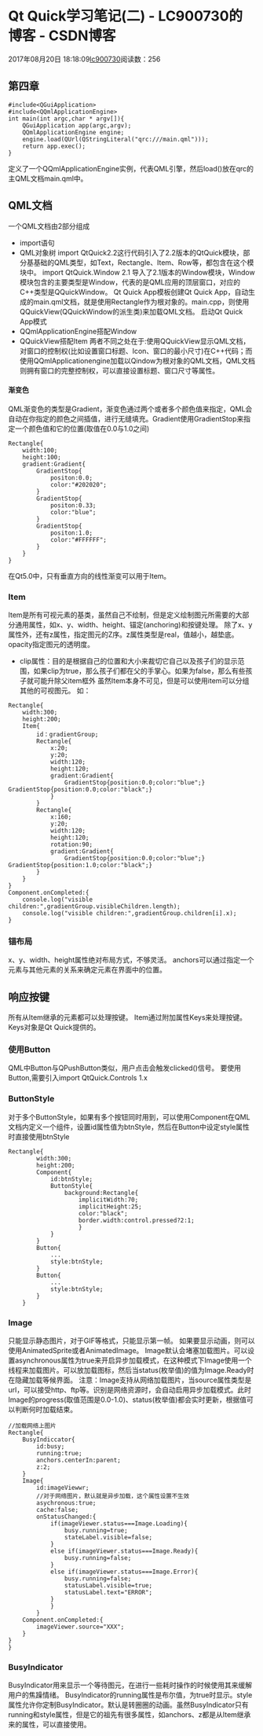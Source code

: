 # Qt Quick学习笔记(二) - LC900730的博客 - CSDN博客
2017年08月20日 18:18:09[lc900730](https://me.csdn.net/LC900730)阅读数：256
## 第四章
```
#include<QGuiApplication>
#include<QQmlApplicationEngine>
int main(int argc,char * argv[]){
    QGuiApplication app(argc,argv);
    QQmlApplicationEngine engine;
    engine.load(QUrl(QStringLiteral("qrc:///main.qml")));
    return app.exec();
}
```
定义了一个QQmlApplicationEngine实例，代表QML引擎，然后load()放在qrc的主QML文档main.qml中。
## QML文档
一个QML文档由2部分组成 
- import语句
- QML对象树
import QtQuick2.2这行代码引入了2.2版本的QtQuick模块，部分基基础的QML类型，如Text，Rectangle、Item、Row等，都包含在这个模块中。
import QtQuick.Window 2.1 导入了2.1版本的Window模块，Window模块包含的主要类型是Window，代表的是QML应用的顶层窗口，对应的C++类型是QQuickWindow。
Qt Quick App模板创建Qt Quick App，自动生成的main.qml文档，就是使用Rectangle作为根对象的。main.cpp，则使用QQuickView(QQuickWindow的派生类)来加载QML文档。
启动Qt Quick App模式 
- QQmlApplicationEngine搭配Window
- QQuickView搭配Item
两者不同之处在于:使用QQuickView显示QML文档，对窗口的控制权(比如设置窗口标题、Icon、窗口的最小尺寸)在C++代码；而使用QQmlApplicationengine加载以Qindow为根对象的QML文档，QML文档则拥有窗口的完整控制权，可以直接设置标题、窗口尺寸等属性。
#### 渐变色
QML渐变色的类型是Gradient，渐变色通过两个或者多个颜色值来指定，QML会自动在你指定的颜色之间插值，进行无缝填充。Gradient使用GradientStop来指定一个颜色值和它的位置(取值在0.0与1.0之间)
```
Rectangle{
    width:100;
    height:100;
    gradient:Gradient{
        GradientStop{
            positon:0.0;
            color:"#202020";
        }
        GradientStop{
            positon:0.33;
            color:"blue";
        }
        GradientStop{
            positon:1.0;
            color:"#FFFFFF";
        }
    }
}
```
在Qt5.0中，只有垂直方向的线性渐变可以用于Item。
### Item
Item是所有可视元素的基类，虽然自己不绘制，但是定义绘制图元所需要的大部分通用属性，如x、y、width、height、锚定(anchoring)和按键处理。 
除了x、y属性外，还有z属性，指定图元的Z序。z属性类型是real，值越小，越垫底。 
opacity指定图元的透明度。
- clip属性：目的是根据自己的位置和大小来裁切它自己以及孩子们的显示范围，如果clip为true，那么孩子们都在父的手掌心。如果为false，那么有些孩子就可能升除父item框外
虽然Item本身不可见，但是可以使用item可以分组其他的可视图元。 
如：
```
Rectangle{
    width:300;
    height:200;
    Item{
        id：gradientGroup;
        Rectangle{
            x:20;
            y:20;
            width:120;
            height:120;
            gradient:Gradient{
                GradientStop{position:0.0;color:"blue";}            GradientStop{position:0.0;color:"black";}
            }
        }
        Rectangle{
            x:160;
            y:20;
            width:120;
            height:120;
            rotation:90;
            gradient:Gradient{
                GradientStop{position:0.0;color:"blue";}            GradientStop{position:1.0;color:"black";}
        }
    }
}
Component.onCompleted:{
    console.log("visible children:",gradientGroup.visibleChildren.length);
    console.log("visible children:",gradientGroup.children[i].x);
}
```
### 锚布局
x、y、width、height属性绝对布局方式，不够灵活。 
anchors可以通过指定一个元素与其他元素的关系来确定元素在界面中的位置。
## 响应按键
所有从Item继承的元素都可以处理按键。 
Item通过附加属性Keys来处理按键。Keys对象是Qt Quick提供的。
### 使用Button
QML中Button与QPushButton类似，用户点击会触发clicked()信号。 
要使用Button,需要引入import QtQuick.Controls 1.x
### ButtonStyle
对于多个ButtonStyle，如果有多个按钮同时用到，可以使用Component在QML文档内定义一个组件，设置id属性值为btnStyle，然后在Button中设定style属性时直接使用btnStyle
```
Rectangle{
        width:300;
        height:200;
        Component{
            id:btnStyle;
            ButtonStyle{
                background:Rectangle{
                    implicitWidth:70;
                    implicitHeight:25;
                    color:"black";
                    border.width:control.pressed?2:1;
                    }
            }
        }
        Button{
            ...
            style:btnStyle;
        }
        Button{
            ...
            style:btnStyle;
        }
    }
```
### Image
只能显示静态图片，对于GIF等格式，只能显示第一帧。 
如果要显示动画，则可以使用AnimatedSprite或者AnimatedImage。
Image默认会堵塞加载图片。可以设置asynchronous属性为true来开启异步加载模式，在这种模式下Image使用一个线程来加载图片。可以放加载图标，然后当status(枚举值)的值为Image.Ready时在隐藏加载等候界面。
注意：Image支持从网络加载图片，当source属性类型是url，可以接受http、ftp等。识别是网络资源时，会自动启用异步加载模式。此时Image的progress(取值范围是0.0-1.0)、status(枚举值)都会实时更新，根据值可以判断何时加载结束。
```
//加载网络上图片
Rectangle{
    BusyIndiccator{
        id:busy;
        running:true;
        anchors.centerIn:parent;
        z:2;
    }
    Image{
        id:imageViewwr;
        //对于网络图片，默认就是异步加载，这个属性设置不生效
        asychronous:true;
        cache:false;
        onStatusChanged:{
            if(imageViewer.status===Image.Loading){
                busy.running=true;
                stateLabel.visible=false;
            }
            else if(imageViewer.status===Image.Ready){
                busy.running=false;
            }
            else if(imageViewer.status===Image.Error){
                busy.running=false;
                statusLabel.visible=true;                                     
                statusLabel.text="ERROR";
            }
            }
        }
    Component.onCompleted:{
        imageViewer.source="XXX";
    }
}
}
```
### BusyIndicator
BusyIndicator用来显示一个等待图元，在进行一些耗时操作的时候使用其来缓解用户的焦躁情绪。
BusyIndicator的running属性是布尔值，为true时显示。style属性允许你定制BusyIndicator。默认是转圈圈的动画。虽然BusyIndicator只有running和style属性，但是它的祖先有很多属性，如anchors、z都是从Item继承来的属性，可以直接使用。

